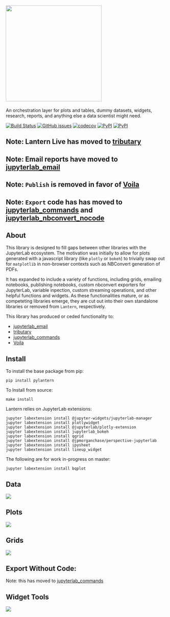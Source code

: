 # <a href="https://pylantern.readthedocs.io"><img src="docs/img/logo.png" width="300"></a>
An orchestration layer for plots and tables, dummy datasets, widgets, research, reports, and anything else a data scientist might need.

[![Build Status](https://github.com/timkpaine/lantern/workflows/Build%20Status/badge.svg)](https://github.com/timkpaine/lantern/actions/)
[![GitHub issues](https://img.shields.io/github/issues/timkpaine/lantern.svg)]()
[![codecov](https://codecov.io/gh/timkpaine/lantern/branch/master/graph/badge.svg)](https://codecov.io/gh/timkpaine/lantern)
[![PyPI](https://img.shields.io/pypi/l/pylantern.svg)](https://pypi.python.org/pypi/pylantern)
[![PyPI](https://img.shields.io/pypi/v/pylantern.svg)](https://pypi.python.org/pypi/pylantern)

<!-- [![Beerpay](https://beerpay.io/timkpaine/lantern/badge.svg?style=flat)](https://beerpay.io/timkpaine/lantern) -->


<!-- ![](https://raw.githubusercontent.com/timkpaine/lantern/master/docs/img/demo.gif) -->


## Note: Lantern Live has moved to [tributary](https://github.com/timkpaine/tributary)
## Note: Email reports have moved to [jupyterlab_email](https://github.com/timkpaine/jupyterlab_email)
## Note: `Publish` is removed in favor of [Voila](https://github.com/voila-dashboards/voila)
## Note: `Export` code has has moved to [jupyterlab_commands](https://github.com/timkpaine/jupyterlab_commands/) and [jupyterlab_nbconvert_nocode](https://github.com/timkpaine/jupyterlab_nbconvert_nocode)

## About
This library is designed to fill gaps between other libraries with the JupyterLab ecosystem. The motivation was initially to allow for plots generated with a javascript library (like `plotly` or `bokeh`) to trivially swap out for `matplotlib` in non-browser contexts such as NBConvert generation of PDFs. 

It has expanded to include a variety of functions, including grids, emailing notebooks, publishing notebooks, custom nbconvert exporters for JupyterLab, variable inpection, custom streaming operations, and other helpful functions and widgets. As these functionalities mature, or as competeting libraries emerge, they are cut out into their own standalone libraries or removed from `Lantern`, respectively. 

This library has produced or ceded functionality to:
- [jupyterlab_email](https://github.com/timkpaine/https://github.com/timkpaine/jupyterlab_email)
- [tributary](https://github.com/timkpaine/tributary)
- [jupyterlab_commands](https://github.com/timkpaine/jupyterlab_commands/)
- [Voila](https://github.com/voila-dashboards/voila)

## Install
To install the base package from pip:

`pip install pylantern`

To Install from source:

`make install`


Lantern relies on JupyterLab extensions:

```
jupyter labextension install @jupyter-widgets/jupyterlab-manager
jupyter labextension install plotlywidget
jupyter labextension install @jupyterlab/plotly-extension
jupyter labextension install jupyterlab_bokeh
jupyter labextension install qgrid
jupyter labextension install @jpmorganchase/perspective-jupyterlab
jupyter labextension install ipysheet
jupyter labextension install lineup_widget
```

The following are for work in-progress on master:

```
jupyter labextension install bqplot
```


## Data
![](https://raw.githubusercontent.com/timkpaine/lantern/master/docs/img/data.gif)

## Plots
![](https://raw.githubusercontent.com/timkpaine/lantern/master/docs/img/plot/plots.gif)

## Grids
![](https://raw.githubusercontent.com/timkpaine/lantern/master/docs/img/grids.gif)


## Export Without Code:
Note: this has moved to [jupyterlab_commands](https://github.com/timkpaine/jupyterlab_commands/)

## Widget Tools
![](https://raw.githubusercontent.com/timkpaine/lantern/master/docs/img/widgets/widgets.gif)

